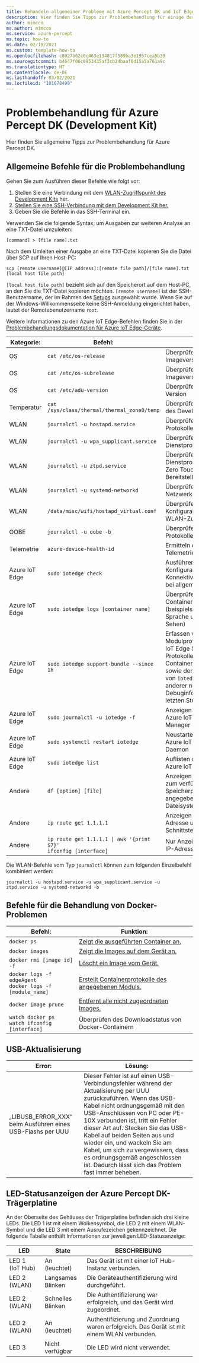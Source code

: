 ```yaml
---
title: Behandeln allgemeiner Probleme mit Azure Percept DK und IoT Edge
description: Hier finden Sie Tipps zur Problembehandlung für einige der häufigsten Probleme während des Onboardings.
author: mimcco
ms.author: mimcco
ms.service: azure-percept
ms.topic: how-to
ms.date: 02/18/2021
ms.custom: template-how-to
ms.openlocfilehash: c8027b62c0c463e134817f589ba3e1957cea5b39
ms.sourcegitcommit: b4647f06c0953435af3cb24baaf6d15a5a761a9c
ms.translationtype: HT
ms.contentlocale: de-DE
ms.lasthandoff: 03/02/2021
ms.locfileid: "101678499"
---
```

# <a name="azure-percept-dk-dev-kit-troubleshooting"></a>Problembehandlung für Azure Percept DK (Development Kit)

Hier finden Sie allgemeine Tipps zur Problembehandlung für Azure Percept DK.

## <a name="general-troubleshooting-commands"></a>Allgemeine Befehle für die Problembehandlung

Gehen Sie zum Ausführen dieser Befehle wie folgt vor: 
1. Stellen Sie eine Verbindung mit dem [WLAN-Zugriffspunkt des Development Kits](./quickstart-percept-dk-set-up.md) her.
1. [Stellen Sie eine SSH-Verbindung mit dem Development Kit her.](./how-to-ssh-into-percept-dk.md)
1. Geben Sie die Befehle in das SSH-Terminal ein.

Verwenden Sie die folgende Syntax, um Ausgaben zur weiteren Analyse an eine TXT-Datei umzuleiten:

```console
[command] > [file name].txt
```

Nach dem Umleiten einer Ausgabe an eine TXT-Datei kopieren Sie die Datei über SCP auf Ihren Host-PC:

```console
scp [remote username]@[IP address]:[remote file path]/[file name].txt [local host file path]
```

```[local host file path]``` bezieht sich auf den Speicherort auf dem Host-PC, an den Sie die TXT-Datei kopieren möchten. ```[remote username]``` ist der SSH-Benutzername, der im Rahmen des [Setups](./quickstart-percept-dk-set-up.md) ausgewählt wurde. Wenn Sie auf der Windows-Willkommensseite keine SSH-Anmeldung eingerichtet haben, lautet der Remotebenutzername ```root```.

Weitere Informationen zu den Azure IoT Edge-Befehlen finden Sie in der [Problembehandlungsdokumentation für Azure IoT Edge-Geräte](https://docs.microsoft.com/azure/iot-edge/troubleshoot).

|Kategorie:         |Befehl:                    |Funktion:                  |
|------------------|----------------------------|---------------------------|
|OS                |```cat /etc/os-release```         |Überprüfen der Mariner-Imageversion |
|OS                |```cat /etc/os-subrelease```      |Überprüfen der abgeleiteten Imageversion |
|OS                |```cat /etc/adu-version```        |Überprüfen der ADU-Version |
|Temperatur       |```cat /sys/class/thermal/thermal_zone0/temp``` |Überprüfen der Temperatur des Development Kits |
|WLAN             |```journalctl -u hostapd.service``` |Überprüfen von SoftAP-Protokollen|
|WLAN             |```journalctl -u wpa_supplicant.service``` |Überprüfen von WLAN-Dienstprotokollen |
|WLAN             |```journalctl -u ztpd.service```  |Überprüfen von Dienstprotokollen für die Zero Touch-WLAN-Bereitstellung |
|WLAN             |```journalctl -u systemd-networkd``` |Überprüfen von Mariner-Netzwerkstapelprotokollen |
|WLAN             |```/data/misc/wifi/hostapd_virtual.conf``` |Überprüfen der Konfigurationsdetails des WLAN-Zugriffspunkts |
|OOBE              |```journalctl -u oobe -b```       |Überprüfen von OOBE-Protokollen |
|Telemetrie         |```azure-device-health-id```      |Ermitteln der eindeutigen Telemetriehardware-ID |
|Azure IoT Edge          |```sudo iotedge check```          |Ausführen von Konfigurations- und Konnektivitätsüberprüfungen bei allgemeinen Problemen |
|Azure IoT Edge          |```sudo iotedge logs [container name]``` |Überprüfen von Containerprotokollen (beispielsweise Module für Sprache und maschinelles Sehen) |
|Azure IoT Edge          |```sudo iotedge support-bundle --since 1h``` |Erfassen von Modulprotokollen, Azure IoT Edge Security Manager-Protokollen und Containerengine-Protokollen sowie der JSON-Ausgabe von ```iotedge check``` und anderer nützlicher Debuginformationen aus der letzten Stunde |
|Azure IoT Edge          |```sudo journalctl -u iotedge -f``` |Anzeigen der Protokolle von Azure IoT Edge Security Manager |
|Azure IoT Edge          |```sudo systemctl restart iotedge``` |Neustarten des Azure IoT Edge-Sicherheits-Daemon |
|Azure IoT Edge          |```sudo iotedge list```           |Auflisten der bereitgestellten Azure IoT Edge-Module |
|Andere             |```df [option] [file]```          |Anzeigen von Informationen zum verfügbaren/gesamten Speicherplatz in angegebenen Dateisystemen |
|Andere             |```ip route get 1.1.1.1```        |Anzeigen von Geräte-IP-Adresse und Schnittstelleninformationen |
|Andere             |```ip route get 1.1.1.1 \| awk '{print $7}'``` <br> ```ifconfig [interface]``` |Nur Anzeigen der Geräte-IP-Adresse |


Die WLAN-Befehle vom Typ ```journalctl``` können zum folgenden Einzelbefehl kombiniert werden:

```console
journalctl -u hostapd.service -u wpa_supplicant.service -u ztpd.service -u systemd-networkd -b
```

## <a name="docker-troubleshooting-commands"></a>Befehle für die Behandlung von Docker-Problemen

|Befehl:                        |Funktion:                  |
|--------------------------------|---------------------------|
|```docker ps``` |[Zeigt die ausgeführten Container an.](https://docs.docker.com/engine/reference/commandline/ps/) |
|```docker images``` |[Zeigt die Images auf dem Gerät an.](https://docs.docker.com/engine/reference/commandline/images/)|
|```docker rmi [image id] -f``` |[Löscht ein Image vom Gerät.](https://docs.docker.com/engine/reference/commandline/rmi/) |
|```docker logs -f edgeAgent``` <br> ```docker logs -f [module_name]``` |[Erstellt Containerprotokolle des angegebenen Moduls.](https://docs.docker.com/engine/reference/commandline/logs/) |
|```docker image prune``` |[Entfernt alle nicht zugeordneten Images.](https://docs.docker.com/engine/reference/commandline/image_prune/) |
|```watch docker ps``` <br> ```watch ifconfig [interface]``` |Überprüfen des Downloadstatus von Docker-Containern |

## <a name="usb-updating"></a>USB-Aktualisierung

|Error:                                    |Lösung:                                               |
|------------------------------------------|--------------------------------------------------------|
|„LIBUSB_ERROR_XXX“ beim Ausführen eines USB-Flashs per UUU |Dieser Fehler ist auf einen USB-Verbindungsfehler während der Aktualisierung per UUU zurückzuführen. Wenn das USB-Kabel nicht ordnungsgemäß mit den USB-Anschlüssen von PC oder PE-10X verbunden ist, tritt ein Fehler dieser Art auf. Stecken Sie das USB-Kabel auf beiden Seiten aus und wieder ein, und wackeln Sie am Kabel, um sich zu vergewissern, dass es ordnungsgemäß angeschlossen ist. Dadurch lässt sich das Problem fast immer beheben. |

## <a name="azure-percept-dk-carrier-board-led-states"></a>LED-Statusanzeigen der Azure Percept DK-Trägerplatine

An der Oberseite des Gehäuses der Trägerplatine befinden sich drei kleine LEDs. Die LED 1 ist mit einem Wolkensymbol, die LED 2 mit einem WLAN-Symbol und die LED 3 mit einem Ausrufezeichen gekennzeichnet. Die folgende Tabelle enthält Informationen zur jeweiligen LED-Statusanzeige:

|LED             |State      |BESCHREIBUNG                      |
|----------------|-----------|---------------------------------|
|LED 1 (IoT Hub) |An (leuchtet) |Das Gerät ist mit einer IoT Hub-Instanz verbunden. |
|LED 2 (WLAN)   |Langsames Blinken |Die Geräteauthentifizierung wird durchgeführt. |
|LED 2 (WLAN)   |Schnelles Blinken |Die Authentifizierung war erfolgreich, und das Gerät wird zugeordnet. |
|LED 2 (WLAN)   |An (leuchtet) |Authentifizierung und Zuordnung waren erfolgreich. Das Gerät ist mit einem WLAN verbunden. |
|LED 3           |Nicht verfügbar         |Die LED wird nicht verwendet. |


